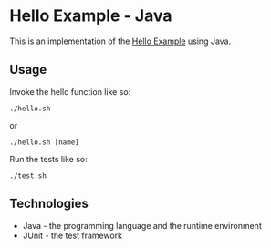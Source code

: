 # Hello Example - Java

This is an implementation of the [Hello Example](../README.md) using Java.

## Usage

Invoke the hello function like so:

```
./hello.sh
```

or

```
./hello.sh [name]
```

Run the tests like so:

```
./test.sh
```

## Technologies

* Java - the programming language and the runtime environment
* JUnit - the test framework
